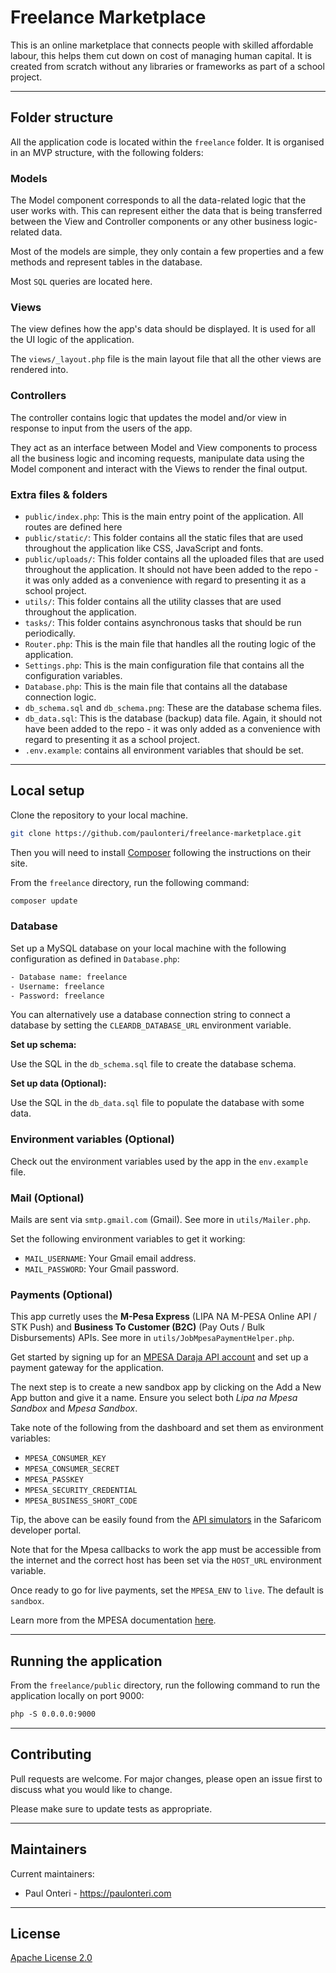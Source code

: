 # Freelance Marketplace

This is an online marketplace that connects people with skilled affordable labour, this helps them cut down on cost of
managing human capital. It is created from scratch without any libraries or frameworks as part of a school project.

---

## Folder structure

All the application code is located within the `freelance` folder. It is organised in an MVP structure, with the following folders:

### Models

The Model component corresponds to all the data-related logic that the user works with. This can represent either the
data that is being transferred between the View and Controller components or any other business logic-related data.

Most of the models are simple, they only contain a few properties and a few methods and represent tables in the
database.

Most `SQL` queries are located here.

### Views

The view defines how the app's data should be displayed. It is used for all the UI logic of the application.

The `views/_layout.php` file is the main layout file that all the other views are rendered into.

### Controllers

The controller contains logic that updates the model and/or view in response to input from the users of the app.

They act as an interface between Model and View components to process all the business logic and incoming requests,
manipulate data using the Model component and interact with the Views to render the final output.

### Extra files & folders

- `public/index.php`: This is the main entry point of the application. All routes are defined here
- `public/static/`: This folder contains all the static files that are used throughout the application like CSS, JavaScript and fonts.
- `public/uploads/`: This folder contains all the uploaded files that are used throughout the application. It should
  not have been added to the repo - it was only added as a convenience with regard to presenting it as a school project.
- `utils/`: This folder contains all the utility classes that are used throughout the application.
- `tasks/`: This folder contains asynchronous tasks that should be run periodically.
- `Router.php`: This is the main file that handles all the routing logic of the application.
- `Settings.php`: This is the main configuration file that contains all the configuration variables.
- `Database.php`: This is the main file that contains all the database connection logic.
- `db_schema.sql` and `db_schema.png`: These are the database schema files.
- `db_data.sql`: This is the database (backup) data file. Again, it should not have been added to the repo - it was
  only added as a convenience with regard to presenting it as a school project.
- `.env.example`: contains all environment variables that should be set.

---

## Local setup

Clone the repository to your local machine.

```bash
git clone https://github.com/paulonteri/freelance-marketplace.git
```

Then you will need to install [Composer](http://getcomposer.org/) following the instructions on their site.

From the `freelance` directory, run the following command:

```bash
composer update
```

### Database

Set up a MySQL database on your local machine with the following configuration as defined in `Database.php`:

```txt
- Database name: freelance
- Username: freelance
- Password: freelance
```

You can alternatively use a database connection string to connect a database by setting the `CLEARDB_DATABASE_URL` environment variable.

**Set up schema:**

Use the SQL in the `db_schema.sql` file to create the database schema.

**Set up data (Optional):**

Use the SQL in the `db_data.sql` file to populate the database with some data.

### Environment variables (Optional)

Check out the environment variables used by the app in the `env.example` file.

### Mail (Optional)

Mails are sent via `smtp.gmail.com` (Gmail). See more in `utils/Mailer.php`.

Set the following environment variables to get it working:

- `MAIL_USERNAME`: Your Gmail email address.
- `MAIL_PASSWORD`: Your Gmail password.

### Payments (Optional)

This app curretly uses the **M-Pesa Express** (LIPA NA M-PESA Online API / STK Push) and **Business To Customer (B2C)** (Pay Outs / Bulk Disbursements) APIs. See more in `utils/JobMpesaPaymentHelper.php`.

Get started by signing up for an [MPESA Daraja API account](https://developer.safaricom.co.ke/) and set up a payment gateway for the application.

The next step is to create a new sandbox app by clicking on the Add a New App button and give it a name. Ensure you select both *Lipa na Mpesa Sandbox* and *Mpesa Sandbox*.

Take note of the following from the dashboard and set them as environment variables:

- `MPESA_CONSUMER_KEY`
- `MPESA_CONSUMER_SECRET`
- `MPESA_PASSKEY`
- `MPESA_SECURITY_CREDENTIAL`
- `MPESA_BUSINESS_SHORT_CODE`

Tip, the above can be easily found from the [API simulators](https://developer.safaricom.co.ke/APIs) in the Safaricom developer portal.

Note that for the Mpesa callbacks to work the app must be accessible from the internet and the correct host has been set via the `HOST_URL` environment variable.

Once ready to go for live payments, set the `MPESA_ENV` to `live`. The default is `sandbox`.

Learn more from the MPESA documentation [here](https://developer.safaricom.co.ke/Documentation).

---

## Running the application

From the `freelance/public` directory, run the following command to run the application locally on port 9000:

```txt
php -S 0.0.0.0:9000
```

---

## Contributing

Pull requests are welcome. For major changes, please open an issue first to discuss what you would like to change.

Please make sure to update tests as appropriate.

---

## Maintainers

Current maintainers:

- Paul Onteri - <https://paulonteri.com>

---

## License

[Apache License 2.0](http://www.apache.org/licenses/LICENSE-2.0)
